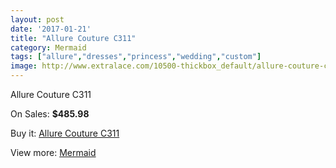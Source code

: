```yaml
---
layout: post
date: '2017-01-21'
title: "Allure Couture C311"
category: Mermaid
tags: ["allure","dresses","princess","wedding","custom"]
image: http://www.extralace.com/10500-thickbox_default/allure-couture-c311.jpg
---
```

Allure Couture C311

On Sales: **$485.98**
<a href="https://www.extralace.com/mermaid/4951-allure-couture-c311.html"><amp-img layout="responsive" width="600" height="600" src="//www.extralace.com/10500-thickbox_default/allure-couture-c311.jpg" alt="Allure Couture C311 0" /></a>
<a href="https://www.extralace.com/mermaid/4951-allure-couture-c311.html"><amp-img layout="responsive" width="600" height="600" src="//www.extralace.com/10503-thickbox_default/allure-couture-c311.jpg" alt="Allure Couture C311 1" /></a>
<a href="https://www.extralace.com/mermaid/4951-allure-couture-c311.html"><amp-img layout="responsive" width="600" height="600" src="//www.extralace.com/10502-thickbox_default/allure-couture-c311.jpg" alt="Allure Couture C311 2" /></a>
<a href="https://www.extralace.com/mermaid/4951-allure-couture-c311.html"><amp-img layout="responsive" width="600" height="600" src="//www.extralace.com/10501-thickbox_default/allure-couture-c311.jpg" alt="Allure Couture C311 3" /></a>

Buy it: [Allure Couture C311](https://www.extralace.com/mermaid/4951-allure-couture-c311.html "Allure Couture C311")

View more: [Mermaid](https://www.extralace.com/5-mermaid "Mermaid")